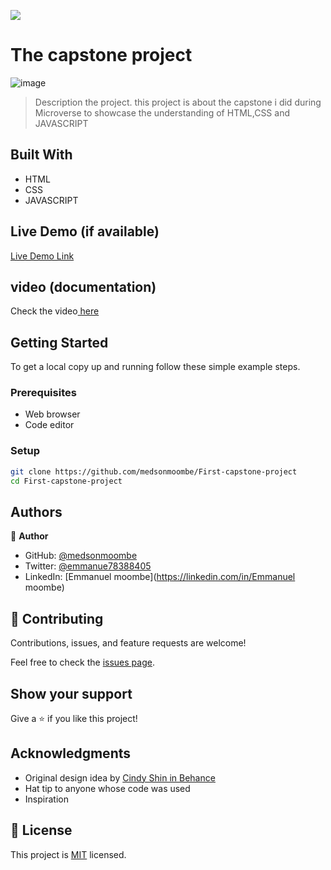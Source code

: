 ![](https://img.shields.io/badge/Microverse-blueviolet)

# The capstone project
![image](https://user-images.githubusercontent.com/98400013/164287436-65743e84-eee5-4b4a-8560-f339d46a8b8f.png)



> Description the project.
> this project is about the capstone i did during Microverse to showcase the understanding of HTML,CSS and JAVASCRIPT


## Built With

- HTML
- CSS
- JAVASCRIPT

## Live Demo (if available)

[Live Demo Link](https://medsonmoombe.github.io/First-capstone-project/)

##  video (documentation)

Check the video[ here](https://www.loom.com/share/e5b6f7ba5f594b55909903cda07aaf61)


## Getting Started


To get a local copy up and running follow these simple example steps.

### Prerequisites

- Web browser
- Code editor

### Setup
```bash
git clone https://github.com/medsonmoombe/First-capstone-project
cd First-capstone-project
```



## Authors

👤 **Author**

- GitHub: [@medsonmoombe](https://github.com/medsonmoombe)
- Twitter: [@emmanue78388405](https://twitter.com/@emmanue78388405)
- LinkedIn: [Emmanuel moombe](https://linkedin.com/in/Emmanuel moombe)

## 🤝 Contributing

Contributions, issues, and feature requests are welcome!

Feel free to check the [issues page](../../issues/).

## Show your support

Give a ⭐️ if you like this project!

## Acknowledgments
- Original design idea by [Cindy Shin in Behance](https://www.behance.net/adagio07)
- Hat tip to anyone whose code was used
- Inspiration


## 📝 License

This project is [MIT](./MIT.md) licensed.

